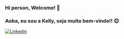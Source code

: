 ### Hi person, Welcome! 👋
### Aoba, eu sou a Kelly, seja muito bem-vindo!! 😊

[![LinkedIn](https://img.shields.io/badge/LinkedIn-0077B5?style=for-the-badge&logo=linkedin&logoColor=white
)](https://www.linkedin.com/in/kelly-c-cardoso/)
